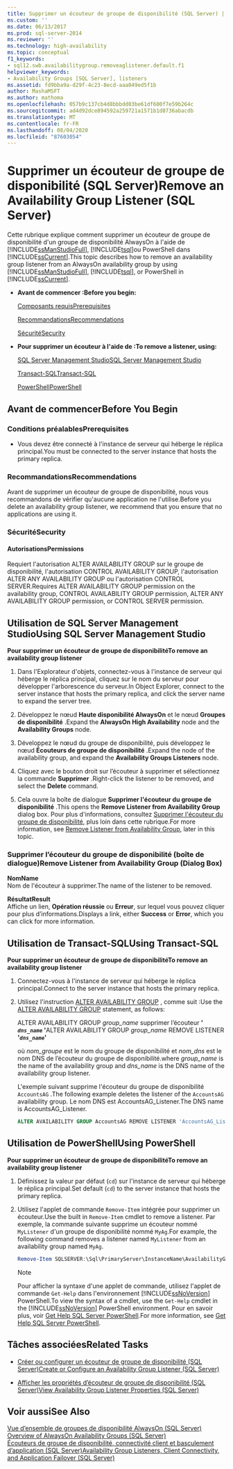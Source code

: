 ```yaml
---
title: Supprimer un écouteur de groupe de disponibilité (SQL Server) | Microsoft Docs
ms.custom: ''
ms.date: 06/13/2017
ms.prod: sql-server-2014
ms.reviewer: ''
ms.technology: high-availability
ms.topic: conceptual
f1_keywords:
- sql12.swb.availabilitygroup.removeaglistener.default.f1
helpviewer_keywords:
- Availability Groups [SQL Server], listeners
ms.assetid: fd9bba9a-d29f-4c23-8ecd-aaa049ed5f1b
author: MashaMSFT
ms.author: mathoma
ms.openlocfilehash: 057b9c137cb4d8bbbdd03be61df600f7e59b264c
ms.sourcegitcommit: ad4d92dce894592a259721a1571b1d8736abacdb
ms.translationtype: MT
ms.contentlocale: fr-FR
ms.lasthandoff: 08/04/2020
ms.locfileid: "87603054"
---
```

# <a name="remove-an-availability-group-listener-sql-server"></a><span data-ttu-id="ba701-102">Supprimer un écouteur de groupe de disponibilité (SQL Server)</span><span class="sxs-lookup"><span data-stu-id="ba701-102">Remove an Availability Group Listener (SQL Server)</span></span>
  <span data-ttu-id="ba701-103">Cette rubrique explique comment supprimer un écouteur de groupe de disponibilité d'un groupe de disponibilité AlwaysOn à l'aide de [!INCLUDE[ssManStudioFull](../../../includes/ssmanstudiofull-md.md)], [!INCLUDE[tsql](../../../includes/tsql-md.md)]ou PowerShell dans [!INCLUDE[ssCurrent](../../../includes/sscurrent-md.md)].</span><span class="sxs-lookup"><span data-stu-id="ba701-103">This topic describes how to remove an availability group listener from an AlwaysOn availability group by using [!INCLUDE[ssManStudioFull](../../../includes/ssmanstudiofull-md.md)], [!INCLUDE[tsql](../../../includes/tsql-md.md)], or PowerShell in [!INCLUDE[ssCurrent](../../../includes/sscurrent-md.md)].</span></span>  
  
-   <span data-ttu-id="ba701-104">**Avant de commencer :**</span><span class="sxs-lookup"><span data-stu-id="ba701-104">**Before you begin:**</span></span>  
  
     [<span data-ttu-id="ba701-105">Composants requis</span><span class="sxs-lookup"><span data-stu-id="ba701-105">Prerequisites</span></span>](#Prerequisites)  
  
     [<span data-ttu-id="ba701-106">Recommandations</span><span class="sxs-lookup"><span data-stu-id="ba701-106">Recommendations</span></span>](#Recommendations)  
  
     [<span data-ttu-id="ba701-107">Sécurité</span><span class="sxs-lookup"><span data-stu-id="ba701-107">Security</span></span>](#Security)  
  
-   <span data-ttu-id="ba701-108">**Pour supprimer un écouteur à l'aide de :**</span><span class="sxs-lookup"><span data-stu-id="ba701-108">**To remove a listener, using:**</span></span>  
  
     [<span data-ttu-id="ba701-109">SQL Server Management Studio</span><span class="sxs-lookup"><span data-stu-id="ba701-109">SQL Server Management Studio</span></span>](#SSMSProcedure)  
  
     [<span data-ttu-id="ba701-110">Transact-SQL</span><span class="sxs-lookup"><span data-stu-id="ba701-110">Transact-SQL</span></span>](#TsqlProcedure)  
  
     [<span data-ttu-id="ba701-111">PowerShell</span><span class="sxs-lookup"><span data-stu-id="ba701-111">PowerShell</span></span>](#PowerShellProcedure)  
  
##  <a name="before-you-begin"></a><a name="BeforeYouBegin"></a> <span data-ttu-id="ba701-112">Avant de commencer</span><span class="sxs-lookup"><span data-stu-id="ba701-112">Before You Begin</span></span>  
  
###  <a name="prerequisites"></a><a name="Prerequisites"></a> <span data-ttu-id="ba701-113">Conditions préalables</span><span class="sxs-lookup"><span data-stu-id="ba701-113">Prerequisites</span></span>  
  
-   <span data-ttu-id="ba701-114">Vous devez être connecté à l'instance de serveur qui héberge le réplica principal.</span><span class="sxs-lookup"><span data-stu-id="ba701-114">You must be connected to the server instance that hosts the primary replica.</span></span>  
  
###  <a name="recommendations"></a><a name="Recommendations"></a> <span data-ttu-id="ba701-115">Recommandations</span><span class="sxs-lookup"><span data-stu-id="ba701-115">Recommendations</span></span>  
 <span data-ttu-id="ba701-116">Avant de supprimer un écouteur de groupe de disponibilité, nous vous recommandons de vérifier qu'aucune application ne l'utilise.</span><span class="sxs-lookup"><span data-stu-id="ba701-116">Before you delete an availability group listener, we recommend that you ensure that no applications are using it.</span></span>  
  
###  <a name="security"></a><a name="Security"></a> <span data-ttu-id="ba701-117">Sécurité</span><span class="sxs-lookup"><span data-stu-id="ba701-117">Security</span></span>  
  
####  <a name="permissions"></a><a name="Permissions"></a> <span data-ttu-id="ba701-118">Autorisations</span><span class="sxs-lookup"><span data-stu-id="ba701-118">Permissions</span></span>  
 <span data-ttu-id="ba701-119">Requiert l'autorisation ALTER AVAILABILITY GROUP sur le groupe de disponibilité, l'autorisation CONTROL AVAILABILITY GROUP, l'autorisation ALTER ANY AVAILABILITY GROUP ou l'autorisation CONTROL SERVER.</span><span class="sxs-lookup"><span data-stu-id="ba701-119">Requires ALTER AVAILABILITY GROUP permission on the availability group, CONTROL AVAILABILITY GROUP permission, ALTER ANY AVAILABILITY GROUP permission, or CONTROL SERVER permission.</span></span>  
  
##  <a name="using-sql-server-management-studio"></a><a name="SSMSProcedure"></a> <span data-ttu-id="ba701-120">Utilisation de SQL Server Management Studio</span><span class="sxs-lookup"><span data-stu-id="ba701-120">Using SQL Server Management Studio</span></span>  
 <span data-ttu-id="ba701-121">**Pour supprimer un écouteur de groupe de disponibilité**</span><span class="sxs-lookup"><span data-stu-id="ba701-121">**To remove an availability group listener**</span></span>  
  
1.  <span data-ttu-id="ba701-122">Dans l'Explorateur d'objets, connectez-vous à l'instance de serveur qui héberge le réplica principal, cliquez sur le nom du serveur pour développer l'arborescence du serveur.</span><span class="sxs-lookup"><span data-stu-id="ba701-122">In Object Explorer, connect to the server instance that hosts the primary replica, and click the server name to expand the server tree.</span></span>  
  
2.  <span data-ttu-id="ba701-123">Développez le nœud **Haute disponibilité AlwaysOn** et le nœud **Groupes de disponibilité** .</span><span class="sxs-lookup"><span data-stu-id="ba701-123">Expand the **AlwaysOn High Availability** node and the **Availability Groups** node.</span></span>  
  
3.  <span data-ttu-id="ba701-124">Développez le nœud du groupe de disponibilité, puis développez le nœud **Écouteurs de groupe de disponibilité** .</span><span class="sxs-lookup"><span data-stu-id="ba701-124">Expand the node of the availability group, and expand the **Availability Groups Listeners** node.</span></span>  
  
4.  <span data-ttu-id="ba701-125">Cliquez avec le bouton droit sur l’écouteur à supprimer et sélectionnez la commande **Supprimer** .</span><span class="sxs-lookup"><span data-stu-id="ba701-125">Right-click the listener to be removed, and select the **Delete** command.</span></span>  
  
5.  <span data-ttu-id="ba701-126">Cela ouvre la boîte de dialogue **Supprimer l'écouteur du groupe de disponibilité** .</span><span class="sxs-lookup"><span data-stu-id="ba701-126">This opens the **Remove Listener from Availability Group** dialog box.</span></span> <span data-ttu-id="ba701-127">Pour plus d'informations, consultez [Supprimer l'écouteur du groupe de disponibilité](#AgListenerPropertiesDialog), plus loin dans cette rubrique.</span><span class="sxs-lookup"><span data-stu-id="ba701-127">For more information, see [Remove Listener from Availability Group](#AgListenerPropertiesDialog), later in this topic.</span></span>  
  
###  <a name="remove-listener-from-availability-group-dialog-box"></a><a name="AgListenerPropertiesDialog"></a><span data-ttu-id="ba701-128">Supprimer l’écouteur du groupe de disponibilité (boîte de dialogue)</span><span class="sxs-lookup"><span data-stu-id="ba701-128">Remove Listener from Availability Group (Dialog Box)</span></span>  
 <span data-ttu-id="ba701-129">**Nom**</span><span class="sxs-lookup"><span data-stu-id="ba701-129">**Name**</span></span>  
 <span data-ttu-id="ba701-130">Nom de l'écouteur à supprimer.</span><span class="sxs-lookup"><span data-stu-id="ba701-130">The name of the listener to be removed.</span></span>  
  
 <span data-ttu-id="ba701-131">**Résultat**</span><span class="sxs-lookup"><span data-stu-id="ba701-131">**Result**</span></span>  
 <span data-ttu-id="ba701-132">Affiche un lien, **Opération réussie** ou **Erreur**, sur lequel vous pouvez cliquer pour plus d’informations.</span><span class="sxs-lookup"><span data-stu-id="ba701-132">Displays a link, either **Success** or **Error**, which you can click for more information.</span></span>  
  
##  <a name="using-transact-sql"></a><a name="TsqlProcedure"></a> <span data-ttu-id="ba701-133">Utilisation de Transact-SQL</span><span class="sxs-lookup"><span data-stu-id="ba701-133">Using Transact-SQL</span></span>  
 <span data-ttu-id="ba701-134">**Pour supprimer un écouteur de groupe de disponibilité**</span><span class="sxs-lookup"><span data-stu-id="ba701-134">**To remove an availability group listener**</span></span>  
  
1.  <span data-ttu-id="ba701-135">Connectez-vous à l'instance de serveur qui héberge le réplica principal.</span><span class="sxs-lookup"><span data-stu-id="ba701-135">Connect to the server instance that hosts the primary replica.</span></span>  
  
2.  <span data-ttu-id="ba701-136">Utilisez l'instruction [ALTER AVAILABILITY GROUP](/sql/t-sql/statements/alter-availability-group-transact-sql) , comme suit :</span><span class="sxs-lookup"><span data-stu-id="ba701-136">Use the [ALTER AVAILABILITY GROUP](/sql/t-sql/statements/alter-availability-group-transact-sql) statement, as follows:</span></span>  
  
     <span data-ttu-id="ba701-137">ALTER AVAILABILITY GROUP *group_name* supprimer l’écouteur **' *`dns_name`* '**</span><span class="sxs-lookup"><span data-stu-id="ba701-137">ALTER AVAILABILITY GROUP *group_name* REMOVE LISTENER **'*`dns_name`*'**</span></span>  
  
     <span data-ttu-id="ba701-138">où *nom_groupe* est le nom du groupe de disponibilité et *nom_dns* est le nom DNS de l’écouteur du groupe de disponibilité.</span><span class="sxs-lookup"><span data-stu-id="ba701-138">where *group_name* is the name of the availability group and *dns_name* is the DNS name of the availability group listener.</span></span>  
  
     <span data-ttu-id="ba701-139">L'exemple suivant supprime l'écouteur du groupe de disponibilité `AccountsAG` .</span><span class="sxs-lookup"><span data-stu-id="ba701-139">The following example deletes the listener of the `AccountsAG` availability group.</span></span> <span data-ttu-id="ba701-140">Le nom DNS est AccountsAG_Listener.</span><span class="sxs-lookup"><span data-stu-id="ba701-140">The DNS name is AccountsAG_Listener.</span></span>  
  
    ```sql
    ALTER AVAILABILITY GROUP AccountsAG REMOVE LISTENER 'AccountsAG_Listener';  
    ```  
  
##  <a name="using-powershell"></a><a name="PowerShellProcedure"></a> <span data-ttu-id="ba701-141">Utilisation de PowerShell</span><span class="sxs-lookup"><span data-stu-id="ba701-141">Using PowerShell</span></span>  
 <span data-ttu-id="ba701-142">**Pour supprimer un écouteur de groupe de disponibilité**</span><span class="sxs-lookup"><span data-stu-id="ba701-142">**To remove an availability group listener**</span></span>  
  
1.  <span data-ttu-id="ba701-143">Définissez la valeur par défaut (`cd`) sur l'instance de serveur qui héberge le réplica principal.</span><span class="sxs-lookup"><span data-stu-id="ba701-143">Set default (`cd`) to the server instance that hosts the primary replica.</span></span>  
  
2.  <span data-ttu-id="ba701-144">Utilisez l'applet de commande `Remove-Item` intégrée pour supprimer un écouteur.</span><span class="sxs-lookup"><span data-stu-id="ba701-144">Use the built in `Remove-Item` cmdlet to remove a listener.</span></span> <span data-ttu-id="ba701-145">Par exemple, la commande suivante supprime un écouteur nommé `MyListener` d'un groupe de disponibilité nommé `MyAg`.</span><span class="sxs-lookup"><span data-stu-id="ba701-145">For example, the following command removes a listener named `MyListener` from an availability group named `MyAg`.</span></span>  
  
    ```powershell
    Remove-Item SQLSERVER:\Sql\PrimaryServer\InstanceName\AvailabilityGroups\MyAg\AGListeners\MyListener  
    ```  
  
    > [!NOTE]  
    >  <span data-ttu-id="ba701-146">Pour afficher la syntaxe d'une applet de commande, utilisez l'applet de commande `Get-Help` dans l'environnement [!INCLUDE[ssNoVersion](../../../includes/ssnoversion-md.md)] PowerShell.</span><span class="sxs-lookup"><span data-stu-id="ba701-146">To view the syntax of a cmdlet, use the `Get-Help` cmdlet in the [!INCLUDE[ssNoVersion](../../../includes/ssnoversion-md.md)] PowerShell environment.</span></span> <span data-ttu-id="ba701-147">Pour en savoir plus, voir [Get Help SQL Server PowerShell](../../../powershell/sql-server-powershell.md).</span><span class="sxs-lookup"><span data-stu-id="ba701-147">For more information, see [Get Help SQL Server PowerShell](../../../powershell/sql-server-powershell.md).</span></span>  
  
##  <a name="related-tasks"></a><a name="RelatedTasks"></a> <span data-ttu-id="ba701-148">Tâches associées</span><span class="sxs-lookup"><span data-stu-id="ba701-148">Related Tasks</span></span>  
  
-   [<span data-ttu-id="ba701-149">Créer ou configurer un écouteur de groupe de disponibilité &#40;SQL Server&#41;</span><span class="sxs-lookup"><span data-stu-id="ba701-149">Create or Configure an Availability Group Listener &#40;SQL Server&#41;</span></span>](create-or-configure-an-availability-group-listener-sql-server.md)  
  
-   [<span data-ttu-id="ba701-150">Afficher les propriétés d’écouteur de groupe de disponibilité &#40;SQL Server&#41;</span><span class="sxs-lookup"><span data-stu-id="ba701-150">View Availability Group Listener Properties &#40;SQL Server&#41;</span></span>](view-availability-group-listener-properties-sql-server.md)  
  
## <a name="see-also"></a><span data-ttu-id="ba701-151">Voir aussi</span><span class="sxs-lookup"><span data-stu-id="ba701-151">See Also</span></span>  
 <span data-ttu-id="ba701-152">[Vue d’ensemble de groupes de disponibilité AlwaysOn &#40;SQL Server&#41;](overview-of-always-on-availability-groups-sql-server.md) </span><span class="sxs-lookup"><span data-stu-id="ba701-152">[Overview of AlwaysOn Availability Groups &#40;SQL Server&#41;](overview-of-always-on-availability-groups-sql-server.md) </span></span>  
 [<span data-ttu-id="ba701-153">Écouteurs de groupe de disponibilité, connectivité client et basculement d’application &#40;SQL Server&#41;</span><span class="sxs-lookup"><span data-stu-id="ba701-153">Availability Group Listeners, Client Connectivity, and Application Failover &#40;SQL Server&#41;</span></span>](../../listeners-client-connectivity-application-failover.md)  
